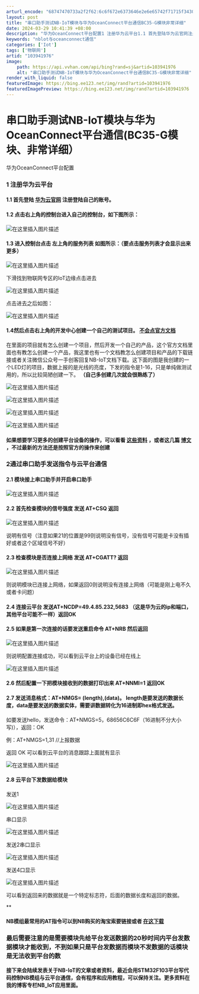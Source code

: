 ```yaml
---
arturl_encode: "68747470733a2f2f62:6c6f672e6373646e2e6e65742f71715f34303434323635362f:61727469636c652f64657461696c732f313033393431393736"
layout: post
title: "串口助手测试NB-IoT模块与华为OceanConnect平台通信BC35-G模块非常详细"
date: 2024-03-29 10:41:39 +08:00
description: "华为OceanConnect平台配置1 注册华为云平台1.1 首先登陆华为云官网注册登陆自己的账号。"
keywords: "nblot与oceanconnect通信"
categories: ['Iot']
tags: ['物联网']
artid: "103941976"
image:
    path: https://api.vvhan.com/api/bing?rand=sj&artid=103941976
    alt: "串口助手测试NB-IoT模块与华为OceanConnect平台通信BC35-G模块非常详细"
render_with_liquid: false
featuredImage: https://bing.ee123.net/img/rand?artid=103941976
featuredImagePreview: https://bing.ee123.net/img/rand?artid=103941976
---
```


# 串口助手测试NB-IoT模块与华为OceanConnect平台通信(BC35-G模块、非常详细）

华为OceanConnect平台配置

### 1 注册华为云平台

#### 1.1 首先登陆 [华为云官网](https://www.huaweicloud.com/?locale=zh-cn) 注册登陆自己的账号。

#### 1.2 点击右上角的控制台进入自己的控制台，如下图所示：

![在这里插入图片描述](https://i-blog.csdnimg.cn/blog_migrate/51e5ed4511355543eba954ee9ec28d95.png)

#### 1.3 进入控制台点击 **左上角的服务列表** 如图所示：（要点击服务列表才会显示出来更多）

![在这里插入图片描述](https://i-blog.csdnimg.cn/blog_migrate/7473fe3f5f8c5c09050bffaa65a7e384.png)
  
下滑找到物联网专区的IoT边缘点击进去
  
![在这里插入图片描述](https://i-blog.csdnimg.cn/blog_migrate/ae9b7f63e6f46bb212abde8b4e23cdc0.png)
  
点击进去之后如图：
  
![在这里插入图片描述](https://i-blog.csdnimg.cn/blog_migrate/8f9b5832ab0fb8f359dc99970c6702cf.png)

#### 1.4然后点击右上角的开发中心创建一个自己的测试项目。 [不会点官方文档](https://iot-dev.huaweicloud.com/assets/docCenter/helpcenter/helpPortal/Portal/helpcenter.html?manualName=UserGuide_COMMON&docSite=COMMON&page=gettingStarted&lang=zh)

在里面的项目就有怎么创建一个项目，然后开发一个自己的产品，这个官方文档里面也有教怎么创建一个产品，我这里也有一个文档教怎么创建项目和产品的下载链接或者关注微信公众号一手创客回复NB-IoT文档下载。这下面的图是我创建的一个LED灯的项目，数据上报的是光线的亮度，下发的指令是1-16，只是单纯做测试用的，所以比较简陋创建一下。
**（自己多创建几次就会很熟练了）**
  
![在这里插入图片描述](https://i-blog.csdnimg.cn/blog_migrate/db4d0c8e5e6cbdbfe16d0511a77bf0cb.png)
  
![在这里插入图片描述](https://i-blog.csdnimg.cn/blog_migrate/11aa8d6101b9b6615b292022fc75e0c9.png)
  
![在这里插入图片描述](https://i-blog.csdnimg.cn/blog_migrate/2a75370e23ad75e59133d1cc208032bf.png)
  
![在这里插入图片描述](https://i-blog.csdnimg.cn/blog_migrate/9880da97dfbaa53bb6ace9c4e27e2794.png)

#### 如果想要学习更多的创建平台设备的操作，可以看看 [这些资料](https://download.csdn.net/download/qq_40442656/12098920) ，或者这几篇 [博文](https://blog.csdn.net/m0_38106923/article/details/89852829) ，不过最新的方法还是按照官方的操作来创建

### 2通过串口助手发送指令与云平台通信

#### 2.1 模块接上串口助手并开启串口助手

![在这里插入图片描述](https://i-blog.csdnimg.cn/blog_migrate/db920cd182f7d730bba374cf54452045.png)

#### 2.2 首先检查模块的信号强度 发送 AT+CSQ 返回

![在这里插入图片描述](https://i-blog.csdnimg.cn/blog_migrate/8d915a8ce913c5d740a6d9003e73bb15.png)
  
说明有信号（注意如果21的位置是99则说明没有信号，没有信号可能是卡没有插好或者这个区域信号不好）

#### 2.3 检查模块是否连接上网络 发送 AT+CGATT? 返回

![在这里插入图片描述](https://i-blog.csdnimg.cn/blog_migrate/0ff1ac9617fbc7c4cfc0ad5090e7e38d.png)
  
则说明模块已连接上网络，如果返回0则说明没有连接上网络（可能是刚上电不久或者卡问题）

#### 2.4 连接云平台 发送AT+NCDP=49.4.85.232,5683 （这是华为云的ip和端口，其他平台可能不一样）返回OK

#### 2.5 如果是第一次连接的话要发送重启命令 AT+NRB 然后返回

![在这里插入图片描述](https://i-blog.csdnimg.cn/blog_migrate/97cea01df7970d3de19fce23ceb415a8.png)
  
则说明配置连接成功，可以看到云平台上的设备已经在线上
  
![在这里插入图片描述](https://i-blog.csdnimg.cn/blog_migrate/fdf21621a62900b3b7ee2db8c0acbf2f.png)

#### 2.6 然后配置一下把模块接收到的数据打印出来 AT+NNMI=1 返回OK

#### 2.7 发送消息格式：AT+NMGS= (length),(data)。 length是要发送的数据长度，data是要发送的数据实体，需要讲数据转化为16进制即hex格式发送。

如要发送hello，发送命令：AT+NMGS=5，68656C6C6F（16进制不分大小写)），返回：OK
  
例：AT+NMGS=1,31 //上报数据
  
返回 OK 可以看到云平台的消息跟踪上面就有显示
  
![在这里插入图片描述](https://i-blog.csdnimg.cn/blog_migrate/de1529db2cec6980a159b80e8efcf3b3.png)

#### 2.8 云平台下发数据给模块

发送1
  
![在这里插入图片描述](https://i-blog.csdnimg.cn/blog_migrate/f61619e8f15a4c522775e33dbe03c254.png)
  
串口显示
  
![在这里插入图片描述](https://i-blog.csdnimg.cn/blog_migrate/3aa29127628f36dd05206050d9d3f92b.png)
  
发送2串口显示
  
![在这里插入图片描述](https://i-blog.csdnimg.cn/blog_migrate/29171893114fd7f7f8eed1f86c610c8d.png)
  
发送4口显示
  
![在这里插入图片描述](https://i-blog.csdnimg.cn/blog_migrate/a64d56f5543b54953a2d0b5ee8c5a49f.png)

可以看到返回来的数据就是一个特定标志符，后面的数据长度和返回的数据。
  
\*\*

#### NB模组最常用的AT指令可以到NB购买的淘宝索要链接或者 [在这下载](https://download.csdn.net/download/qq_40442656/12098925)

### 最后需要注意的是需要模块先给平台发送数据的20秒时间内平台发数据模块才能收到，不到如果只是平台发数据而模块不发数据的话模块是无法收到平台的数

**接下来会陆续发表关于NB-IoT的文章或者资料，最近会用STM32F103平台写代码控制NB模组与云平台通信，会有程序和应用教程，可以保持关注。更多资料在我的博客专栏NB\_IoT应用里面。**